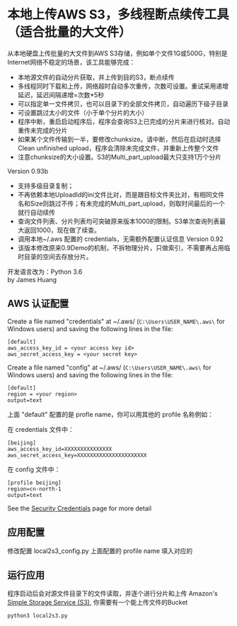 # 本地上传AWS S3，多线程断点续传工具（适合批量的大文件）

从本地硬盘上传批量的大文件到AWS S3存储，例如单个文件1G或500G，特别是Internet网络不稳定的场景，该工具能够完成：
* 本地源文件的自动分片获取，并上传到目的S3，断点续传
* 多线程同时下载和上传，网络超时自动多次重传，次数可设置。重试采用递增延迟，延迟间隔递增=次数*5秒
* 可以指定单一文件拷贝，也可以目录下的全部文件拷贝，自动遍历下级子目录
* 可设置跳过太小的文件（小于单个分片的大小）
* 程序中断，重启启动程序后，程序会查询S3上已完成的分片来进行核对。自动重传未完成的分片
* 如果某个文件传输到一半，要修改chunksize。请中断，然后在启动时选择Clean unfinished upload，程序会清除未完成文件，并重新上传整个文件
* 注意chunksize的大小设置。S3的Multi_part_upload最大只支持1万个分片

Version 0.93b
* 支持多级目录复制；
* 不再依赖本地UploadId的ini文件比对，而是跟目标文件夹比对，有相同文件名和Size则跳过不传；有未完成的Multi_part_upload，则取时间最后的一个就行自动续传
* 查询文件列表、分片列表均可突破原来版本1000的限制。S3单次查询列表最大返回1000，现在做了续查。 
* 调用本地~/.aws 配置的 credentials，无需额外配置认证信息
Version 0.92 
* 该版本修改原来0.9Demo的机制，不拆物理分片，只做索引，不需要再占用临时目录的空间去存放分片。

开发语言改为：Python 3.6   
by James Huang

## AWS 认证配置
 
Create a file named "credentials" at ~/.aws/ (`C:\Users\USER_NAME\.aws\` for Windows users) and saving the following lines in the file:

    [default]
    aws_access_key_id = <your access key id>
    aws_secret_access_key = <your secret key>

Create a file named "config" at ~/.aws/ (`C:\Users\USER_NAME\.aws\` for Windows users) and saving the following lines in the file:

    [default]
    region = <your region>
    output=text

上面 "default" 配置的是 profle name，你可以用其他的 profile 名称例如：

在 credentials 文件中：

    [beijing]
    aws_access_key_id=XXXXXXXXXXXXXXX
    aws_secret_access_key=XXXXXXXXXXXXXXXXXXXXXX
    
在 config 文件中：

    [profile beijing]
    region=cn-north-1
    output=text

See the [Security Credentials](http://aws.amazon.com/security-credentials) page for more detail

## 应用配置

修改配置 local2s3_config.py
上面配置的 profile name 填入对应的

## 运行应用

程序启动后会对源文件目录下的文件读取，并逐个进行分片和上传 Amazon's [Simple Storage Service (S3)](http://aws.amazon.com/s3),
你需要有一个能上传文件的Bucket

    python3 local2s3.py
